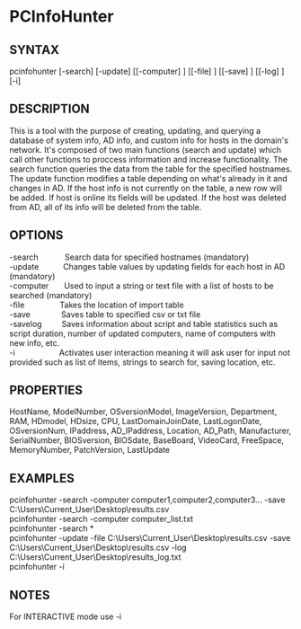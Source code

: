 # PCInfoHunter

SYNTAX
-----------
pcinfohunter [-search] [-update] [[-computer] <String>] [[-file] <String>] [[-save] <String>] [[-log] <String>] [-i]

DESCRIPTION
-----------
This is a tool with the purpose of creating, updating, and querying a database of system info, AD info, and custom info for hosts in the domain's network.
It's composed of two main functions (search and update) which call other functions to proccess information and increase functionality. The search function 
queries the data from the table for the specified hostnames. The update function modifies a table depending on what's already in it and changes in AD. 
If the host info is not currently on the table, a new row will be added. If host is online its fields will be updated. If the host was deleted from AD,
all of its info will be deleted from the table.
  
OPTIONS
----------
-search         &nbsp;&nbsp;&nbsp;&nbsp;&nbsp;&nbsp;&nbsp;&nbsp;&nbsp;&nbsp;&nbsp;Search data for specified hostnames (mandatory)<br>
-update         &nbsp;&nbsp;&nbsp;&nbsp;&nbsp;&nbsp;&nbsp;&nbsp;&nbsp;&nbsp;Changes table values by updating fields for each host in AD (mandatory)<br>
-computer       &nbsp;&nbsp;&nbsp;&nbsp;&nbsp;&nbsp;Used to input a string or text file with a list of hosts to be searched (mandatory)<br>
-file           &nbsp;&nbsp;&nbsp;&nbsp;&nbsp;&nbsp;&nbsp;&nbsp;&nbsp;&nbsp;&nbsp;&nbsp;&nbsp;&nbsp;&nbsp;Takes the location of import table<br>
-save           &nbsp;&nbsp;&nbsp;&nbsp;&nbsp;&nbsp;&nbsp;&nbsp;&nbsp;&nbsp;&nbsp;&nbsp;&nbsp;Saves table to specified csv or txt file<br>
-savelog        &nbsp;&nbsp;&nbsp;&nbsp;&nbsp;&nbsp;&nbsp;&nbsp;Saves information about script and table statistics such as script duration, number of updated computers, name of computers with new info, etc.<br>
-i              &nbsp;&nbsp;&nbsp;&nbsp;&nbsp;&nbsp;&nbsp;&nbsp;&nbsp;&nbsp;&nbsp;&nbsp;&nbsp;&nbsp;&nbsp;&nbsp;&nbsp;&nbsp;&nbsp;Activates user interaction meaning it will ask user for input not provided such as list of items, strings to search for, saving location, etc.<br>
  
PROPERTIES
----------
HostName, ModelNumber, OSversionModel, ImageVersion, Department, RAM, HDmodel, HDsize, CPU, LastDomainJoinDate, LastLogonDate, OSversionNum, IPaddress, AD_IPaddress,
Location, AD_Path, Manufacturer, SerialNumber, BIOSversion, BIOSdate, BaseBoard, VideoCard, FreeSpace, MemoryNumber, PatchVersion, LastUpdate
  
EXAMPLES
-----------
pcinfohunter -search -computer computer1,computer2,computer3... -save C:\Users\Current_User\Desktop\results.csv<br>
pcinfohunter -search -computer computer_list.txt<br>
pcinfohunter -search *<br>
pcinfohunter -update -file C:\Users\Current_User\Desktop\results.csv -save C:\Users\Current_User\Desktop\results.csv -log C:\Users\Current_User\Desktop\results_log.txt<br>
pcinfohunter -i<br>

NOTES
-----
For INTERACTIVE mode use -i
